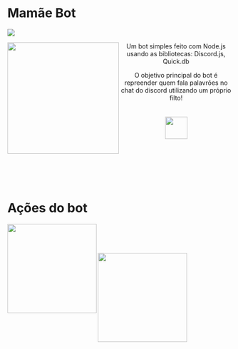 
# Mamãe Bot 
<img src="http://img.shields.io/static/v1?label=STATUS&message=EM%20DESENVOLVIMENTO&color=GREEN&style=for-the-badge"/>
<p align="center">
<img align="left" height="250" src="https://imgur.com/sWUNhiU.png"  />
Um bot simples feito com Node.js usando as bibliotecas:
Discord.js,
Quick.db
<p align="center">
O objetivo principal do bot é repreender quem fala palavrões no chat do discord utilizando um próprio filto!
<br><br><br>
<img height="50" src="https://imgur.com/oZ5EgBe.png"  />
</p>


<br><br><br><br><br>

# Ações do bot

<img align="left" height="200" src="https://imgur.com/DXdzCSU.png"/>

<br><br><br>

<img align="left" height="200" src="https://imgur.com/VGUpwdM.png"/>


